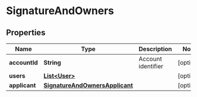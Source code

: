 

# SignatureAndOwners


## Properties

| Name | Type | Description | Notes |
|------------ | ------------- | ------------- | -------------|
|**accountId** | **String** | Account identifier |  [optional] |
|**users** | [**List&lt;User&gt;**](User.md) |  |  [optional] |
|**applicant** | [**SignatureAndOwnersApplicant**](SignatureAndOwnersApplicant.md) |  |  [optional] |



